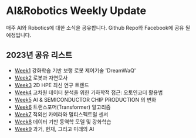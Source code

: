 # AI&Robotics Weekly Update
 매주 AI와 Robotics에 대한 소식을 공유합니다.
 Github Repo와 Facebook에 공유 될 예정입니다. 

## 2023년 공유 리스트
* [Week1](https://github.com/ai-robotics-kr/AI-Robotics-Weekly-Update/issues/1) 강화학습 기반 보행 로봇 제어기술 'DreamWaQ'
* [Week2](https://github.com/ai-robotics-kr/AI-Robotics-Weekly-Update/issues/2) 로봇과 자연모사
* [Week3](https://github.com/ai-robotics-kr/AI-Robotics-Weekly-Update/issues/3) 2D HPE 최신 연구 트렌드
* [Week4](https://github.com/ai-robotics-kr/AI-Robotics-Weekly-Update/issues/6) 고차원 데이터 분석을 위한 기하학적 접근: 오토인코더 활용법
* [Week5](https://github.com/ai-robotics-kr/AI-Robotics-Weekly-Update/issues/7) AI & SEMICONDUCTOR CHIP PRODUCTION 의 변화
* [Week6](https://github.com/ai-robotics-kr/AI-Robotics-Weekly-Update/issues/8) 트랜스포머(Transformer) 알고리즘
* [Week7](https://github.com/ai-robotics-kr/AI-Robotics-Weekly-Update/issues/9) 적외선 카메라와 멀티스펙트럴 센서
* [Week8](https://github.com/ai-robotics-kr/AI-Robotics-Weekly-Update/issues/10) 데이터 기반 동역학 모델 및 강화학습
* [Week9](https://github.com/ai-robotics-kr/AI-Robotics-Weekly-Update/issues/11) 과거, 현재, 그리고 미래의 AI

